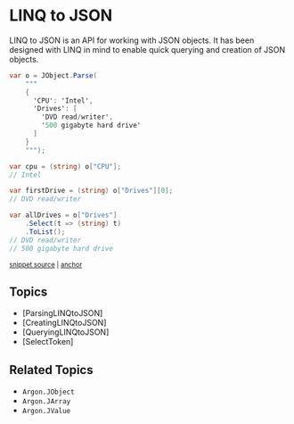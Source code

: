 # LINQ to JSON

LINQ to JSON is an API for working with JSON objects. It has been designed with LINQ in mind to enable quick querying and creation of JSON objects.

<!-- snippet: LinqToJsonBasic -->
<a id='snippet-LinqToJsonBasic'></a>
```cs
var o = JObject.Parse(
    """
    {
      'CPU': 'Intel',
      'Drives': [
        'DVD read/writer',
        '500 gigabyte hard drive'
      ]
    }
    """);

var cpu = (string) o["CPU"];
// Intel

var firstDrive = (string) o["Drives"][0];
// DVD read/writer

var allDrives = o["Drives"]
    .Select(t => (string) t)
    .ToList();
// DVD read/writer
// 500 gigabyte hard drive
```
<sup><a href='/src/ArgonTests/Documentation/LinqToJsonTests.cs#L14-L39' title='Snippet source file'>snippet source</a> | <a href='#snippet-LinqToJsonBasic' title='Start of snippet'>anchor</a></sup>
<!-- endSnippet -->


## Topics

 * [ParsingLINQtoJSON]
 * [CreatingLINQtoJSON]
 * [QueryingLINQtoJSON]
 * [SelectToken]


## Related Topics

 * `Argon.JObject`
 * `Argon.JArray`
 * `Argon.JValue`
